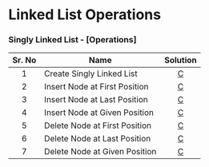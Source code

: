 # Linked List Operations

### Singly Linked List - [Operations]
| Sr. No    |   Name            |   Solution    |
|:---------:|-------------------|:-------------:|
| 1 | Create Singly Linked List     | [C](https://github.com/j471n/Data-Structure-Operations/blob/main/Linked%20List/Singly%20Linked%20List/C/Create_Singly_Linked_List.c)        |
| 2 | Insert Node at First Position | [C](https://github.com/j471n/Data-Structure-Operations/blob/main/Linked%20List/Singly%20Linked%20List/C/Insert_element_at_first_position.c) |
| 3 | Insert Node at Last Position  | [C](https://github.com/j471n/Data-Structure-Operations/blob/main/Linked%20List/Singly%20Linked%20List/C/Insert_element_at_last_position.c)  |
| 4 | Insert Node at Given Position | [C](https://github.com/j471n/Data-Structure-Operations/blob/main/Linked%20List/Singly%20Linked%20List/C/Insert_element_at_given_position.c) |
| 5 | Delete Node at First Position | [C](https://github.com/j471n/Data-Structure-Operations/blob/main/Linked%20List/Singly%20Linked%20List/C/Delete_element_at_first_position.c) |
| 6 | Delete Node at Last Position  | [C](https://github.com/j471n/Data-Structure-Operations/blob/main/Linked%20List/Singly%20Linked%20List/C/Delete_element_at_last_position.c)  |
| 7 | Delete Node at Given Position | [C](https://github.com/j471n/Data-Structure-Operations/blob/main/Linked%20List/Singly%20Linked%20List/C/Delete_node_at_given-position.c)    |
